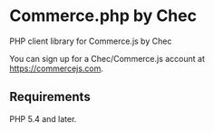 # Commerce.php by Chec
PHP client library for Commerce.js by Chec

You can sign up for a Chec/Commerce.js account at https://commercejs.com.

## Requirements
PHP 5.4 and later.
